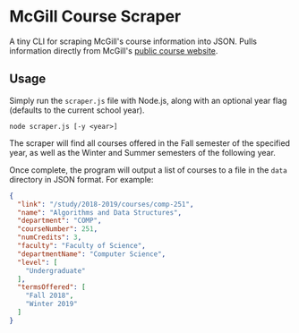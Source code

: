 # McGill Course Scraper

A tiny CLI for scraping McGill's course information into JSON. Pulls information directly from McGill's [public course website](https://www.mcgill.ca/study/courses/search).

## Usage

Simply run the `scraper.js` file with Node.js, along with an optional year flag (defaults to the current school year).

```
node scraper.js [-y <year>]
```

The scraper will find all courses offered in the Fall semester of the specified year, as well as the Winter and Summer semesters of the following year.

Once complete, the program will output a list of courses to a file in the `data` directory in JSON format. For example:

```json
{
  "link": "/study/2018-2019/courses/comp-251",
  "name": "Algorithms and Data Structures",
  "department": "COMP",
  "courseNumber": 251,
  "numCredits": 3,
  "faculty": "Faculty of Science",
  "departmentName": "Computer Science",
  "level": [
    "Undergraduate"
  ],
  "termsOffered": [
    "Fall 2018",
    "Winter 2019"
  ]
}
```
